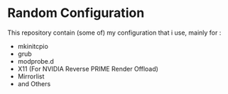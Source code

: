 # Random Configuration

This repository contain (some of) my configuration that i use, mainly for :
* mkinitcpio
* grub
* modprobe.d
* X11 (For NVIDIA Reverse PRIME Render Offload)
* Mirrorlist
* and Others

